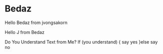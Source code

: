 # Bedaz

Hello Bedaz from jvongsakorn

Hello J from Bedaz

Do You Understand Text from Me? 
If (you understand) {
    say yes
}else 
    say no